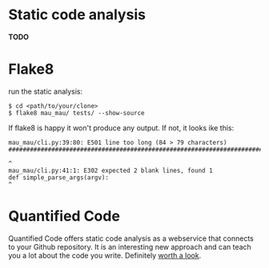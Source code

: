 # Static code analysis

**TODO**

# Flake8

run the static analysis:
    
    $ cd <path/to/your/clone>
    $ flake8 mau_mau/ tests/ --show-source

If flake8 is happy it won't produce any output. If not, it looks ike this:


    mau_mau/cli.py:39:80: E501 line too long (84 > 79 characters)
    ####################################################################################
                                                                                   ^
    mau_mau/cli.py:41:1: E302 expected 2 blank lines, found 1
    def simple_parse_args(argv):
    ^
    
# Quantified Code

Quantified Code offers static code analysis as a webservice that connects to your Github repository. It is an interesting new approach and can teach you a lot about the code you write. Definitely [worth a look](https://www.quantifiedcode.com/app/project/663c550f107844aa842b4ce5e02883c4).

